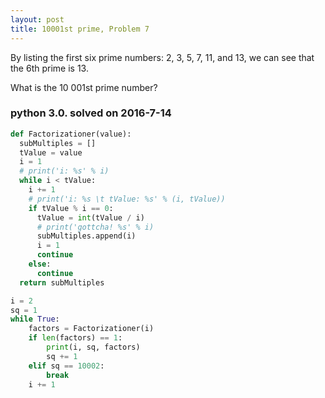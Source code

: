 ```yaml
---
layout: post
title: 10001st prime, Problem 7
---
```

By listing the first six prime numbers: 2, 3, 5, 7, 11, and 13, we can see that the 6th prime is 13.

What is the 10 001st prime number?

### python 3.0. solved on 2016-7-14

```python
def Factorizationer(value):
  subMultiples = []
  tValue = value
  i = 1
  # print('i: %s' % i)
  while i < tValue:
    i += 1
    # print('i: %s \t tValue: %s' % (i, tValue))
    if tValue % i == 0:
      tValue = int(tValue / i)
      # print('gottcha! %s' % i)
      subMultiples.append(i)
      i = 1
      continue
    else:
      continue
  return subMultiples

i = 2
sq = 1
while True:
	factors = Factorizationer(i)
	if len(factors) == 1:
		print(i, sq, factors)
		sq += 1
	elif sq == 10002:
		break
	i += 1
```

